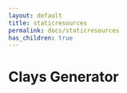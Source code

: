 ```yaml
---
layout: default
title: staticresources
permalink: docs/staticresources
has_children: true
---
```



# Clays Generator

